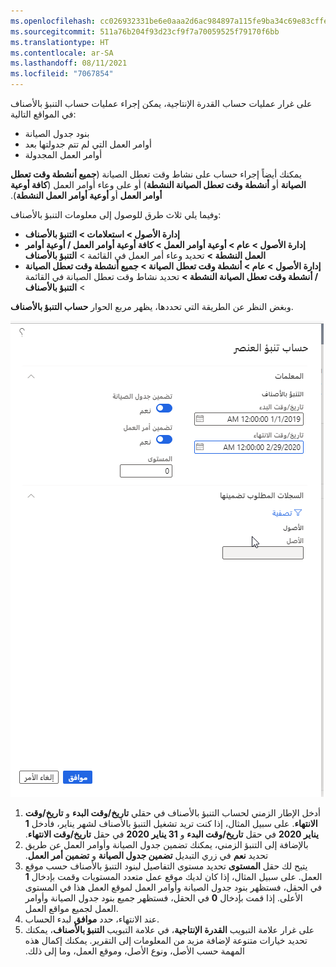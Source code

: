 ```yaml
---
ms.openlocfilehash: cc026932331be6e0aaa2d6ac984897a115fe9ba34c69e83cffe49996c1a54850
ms.sourcegitcommit: 511a76b204f93d23cf9f7a70059525f79170f6bb
ms.translationtype: HT
ms.contentlocale: ar-SA
ms.lasthandoff: 08/11/2021
ms.locfileid: "7067854"
---
```

على غرار عمليات حساب القدرة الإنتاجية، يمكن إجراء عمليات حساب ‏‏التنبؤ بالأصناف في المواقع التالية:

- بنود جدول الصيانة
- أوامر العمل التي لم تتم جدولتها بعد
- أوامر العمل المجدولة

يمكنك أيضاً إجراء حساب على نشاط وقت تعطل الصيانة (**جميع أنشطة وقت تعطل الصيانة** أو **أنشطة وقت تعطل الصيانة النشطة**) أو على وعاء أوامر العمل‬‏‫ (**كافة أوعية أوامر العمل** أو **‬‏‫أوعية أوامر العمل النشطة**).

وفيما يلي ثلاث طرق للوصول إلى معلومات ‏‏التنبؤ بالأصناف:

- **إدارة الأصول > استعلامات > ‏‏التنبؤ بالأصناف**
- **‎إدارة الأصول > عام > أوعية أوامر العمل > ‏‫كافة أوعية أوامر العمل / أوعية أوامر العمل النشطة >** تحديد وعاء أمر العمل في القائمة > **‏‏التنبؤ بالأصناف** 
- **إدارة الأصول > عام > ‏‫أنشطة وقت تعطل الصيانة‬ > جميع أنشطة وقت تعطل الصيانة / ‬‏‫أنشطة وقت تعطل الصيانة النشطة >** تحديد نشاط وقت تعطل الصيانة‬ في القائمة > **‏‏التنبؤ بالأصناف** 

وبغض النظر عن الطريقة التي تحددها، يظهر مربع الحوار **حساب التنبؤ بالأصناف**. 

[![لقطة شاشة لمربع الحوار "حساب التنبؤ بالأصناف".](../media/calculate-item-forecast-ss.png)](../media/calculate-item-forecast-ss.png#lightbox) 

1.  أدخل الإطار الزمني لحساب ‏‏التنبؤ بالأصناف في حقلي **‬‏‫تاريخ/وقت البدء** و **‬‏‫تاريخ/وقت الانتهاء**. على سبيل المثال، إذا كنت تريد تشغيل ‏‏التنبؤ بالأصناف‬‬ لشهر يناير، فأدخل **1 يناير 2020** في حقل **‬‏‫‬‏‫تاريخ/وقت البدء** و **31 يناير 2020** في حقل **‬‏‫‬‏‫تاريخ/وقت الانتهاء**.
3.  بالإضافة إلى التنبؤ الزمني، يمكنك تضمين جدول الصيانة وأوامر العمل عن طريق تحديد **نعم** في زري التبديل **‬‏‫تضمين جدول الصيانة** و **‬‏‫تضمين أمر العمل**.
4.  ‎يتيح لك حقل **المستوى** تحديد مستوى التفاصيل لبنود التنبؤ بالأصناف حسب موقع العمل. على سبيل المثال، إذا كان لديك موقع عمل متعدد المستويات وقمت بإدخال **1** في الحقل، فستظهر بنود جدول الصيانة وأوامر العمل لموقع العمل هذا في المستوى الأعلى. إذا قمت بإدخال **0** في الحقل، فستظهر جميع بنود جدول الصيانة وأوامر العمل لجميع مواقع العمل.
5.  عند الانتهاء، حدد **موافق** لبدء الحساب. 
6.  على غرار علامة التبويب **القدرة الإنتاجية**، في علامة التبويب **التنبؤ بالأصناف‬‏‫**، يمكنك تحديد خيارات متنوعة لإضافة مزيد من المعلومات إلى التقرير. يمكنك إكمال هذه المهمة حسب الأصل، ونوع الأصل، وموقع العمل، وما إلى ذلك.

